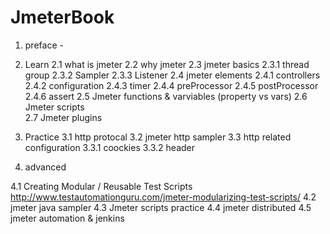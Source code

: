 # JmeterBook

1. preface  -
2. Learn
  2.1 what is jmeter
  2.2 why jmeter
  2.3 jmeter basics
      2.3.1 thread group
      2.3.2 Sampler
      2.3.3 Listener 
  2.4 jmeter elements
      2.4.1 controllers
      2.4.2 configuration
      2.4.3 timer
      2.4.4 preProcessor
      2.4.5 postProcessor
      2.4.6 assert
 2.5 Jmeter functions & varviables (property vs vars)
 2.6 Jmeter scripts  
 2.7 Jmeter plugins
 
3. Practice
  3.1 http protocal
  3.2 jmeter http sampler
  3.3 http related configuration
    3.3.1 coockies
    3.3.2 header
  
 4. advanced
 
  4.1 Creating Modular / Reusable Test Scripts  
        http://www.testautomationguru.com/jmeter-modularizing-test-scripts/
  4.2 jmeter java sampler
	4.3 Jmeter scripts practice
	4.4 jmeter distributed
	4.5 jmeter automation & jenkins
	
	
